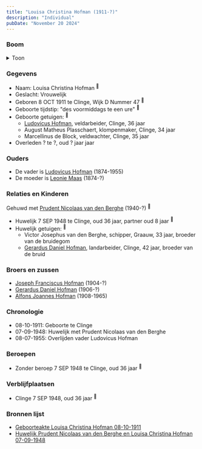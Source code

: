 ```yaml
---
title: "Louisa Christina Hofman (1911-?)"
description: "Individual"
pubDate: "November 20 2024"
---
```


### Boom
<details><summary>Toon</summary>

![test](https://www.plantuml.com/plantuml/svg/fPDDJnin48Rl_XKZEFI4j9jiDX-A0YHAQAi0KGjSezdraBNYjIFRInIX_FSEPDcWgcgfk5dlVFYPUUqB7z25gjJ2hvNPeCCICipNAsSh8oTMMmV1eV4S8XD4eIH1hbokwN2cSXDsK5APaVC7oGToPCDkG-9TrroZz_0i061idIHtLwXyRSZxuR14PKOZQ8kz45zWyNgL5uUAatabxPFAAmzVxME9vWJGmxSeQdLYWDDfUzQPZRdlywCYBVSm76IOxPQP3K7JO0Hn33Ut3n3tkWbSESHg-oxLhokjbsZaCdVM-ymo3zVquFlz7E9-fmCJhSoA6EoDXgnH1DU8_WYICiXiF6rFsty1IU1oyUF_ECxX_7ZpSB0bAPc60wqkNDvVCM7KUgMOHL7KI-5KgrKHTgIrtJB9NjHhEZkhCqIDUnJgIXPUGcagca5jfJp2f73A1sNmz-sdAJJ6_Nlu7jnExfYNtQWt-i7Xtt0MhfByAk16vLRpyk493R02OtAhWXgiRlIXHz5Feje5u1vpP28ZiVo49LtuELsyDEurZlIJFpkIDWRq4r537mLnmIZy8ty1)
</details>

### Gegevens
- Naam: Louisa Christina Hofman <sup><a href="../s00442/" style="text-decoration:none" title="Geboorteakte Louisa Christina Hofman 08-10-1911">:link:</a></sup>
- Geslacht: Vrouwelijk
- Geboren 8 OCT 1911 te Clinge, Wijk D Nummer 47 <sup><a href="../s00442/" style="text-decoration:none" title="Geboorteakte Louisa Christina Hofman 08-10-1911">:link:</a></sup>
- Geboorte tijdstip: "des voormiddags te een ure" <sup><a href="../s00442/" style="text-decoration:none" title="Geboorteakte Louisa Christina Hofman 08-10-1911">:link:</a></sup>
- Geboorte getuigen: <sup><a href="../s00442/" style="text-decoration:none" title="Geboorteakte Louisa Christina Hofman 08-10-1911">:link:</a></sup>
  - [Ludovicus Hofman](../i00251/), veldarbeider, Clinge, 36 jaar
  - August Matheus Plasschaert, klompenmaker, Clinge, 34 jaar
  - Marcellinus de Block, veldwachter, Clinge, 35 jaar
- Overleden ? te ?, oud ? jaar jaar 

### Ouders
- De vader is [Ludovicus Hofman](../i00251/) (1874-1955)
- De moeder is [Leonie Maas](../i00256/) (1874-?)

### Relaties en Kinderen

Gehuwd met [Prudent Nicolaas van den Berghe](../i00270/) (1940-?) <sup><a href="../s00446/" style="text-decoration:none" title="Huwelijk Prudent Nicolaas van den Berghe en Louisa Christina Hofman 07-09-1948 ">:link:</a></sup>
- Huwelijk 7 SEP 1948 te Clinge, oud 36 jaar, partner oud 8 jaar <sup><a href="../s00446/" style="text-decoration:none" title="Huwelijk Prudent Nicolaas van den Berghe en Louisa Christina Hofman 07-09-1948 ">:link:</a></sup>
- Huwelijk getuigen:  <sup><a href="../s00446/" style="text-decoration:none" title="Huwelijk Prudent Nicolaas van den Berghe en Louisa Christina Hofman 07-09-1948 ">:link:</a></sup>
  - Victor Josephus van den Berghe, schipper, Graauw, 33 jaar, broeder van de bruidegom
  - [Gerardus Daniel Hofman](../i00264/), landarbeider, Clinge, 42 jaar, broeder van de bruid

### Broers en zussen
- [Joseph Franciscus Hofman](../i00263/) (1904-?)
- [Gerardus Daniel Hofman](../i00264/) (1906-?)
- [Alfons Joannes Hofman](../i00265/) (1908-1965)

### Chronologie
- 08-10-1911: Geboorte te Clinge
- 07-09-1948: Huwelijk met Prudent Nicolaas van den Berghe
- 08-07-1955: Overlijden vader Ludovicus Hofman

### Beroepen
- Zonder beroep 7 SEP 1948 te Clinge, oud 36 jaar <sup><a href="../s00446/" style="text-decoration:none" title="Huwelijk Prudent Nicolaas van den Berghe en Louisa Christina Hofman 07-09-1948 ">:link:</a></sup>

### Verblijfplaatsen
- Clinge  7 SEP 1948, oud 36 jaar  <sup><a href="../s00446/" style="text-decoration:none" title="Huwelijk Prudent Nicolaas van den Berghe en Louisa Christina Hofman 07-09-1948 ">:link:</a></sup>

### Bronnen lijst
- [Geboorteakte Louisa Christina Hofman 08-10-1911](../s00442/)
- [Huwelijk Prudent Nicolaas van den Berghe en Louisa Christina Hofman 07-09-1948 ](../s00446/)